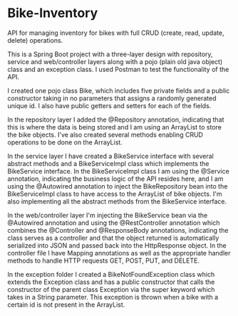 # Bike-Inventory
API for managing inventory for bikes with full CRUD (create, read, update, delete) operations.

This is a Spring Boot project with a three-layer design with repository, service and web/controller layers along with a pojo (plain old java object) class and an exception class. I used Postman to test the functionality of the API.

I created one pojo class Bike, which includes five private fields and a public constructor taking in no parameters that assigns a randomly generated unique id. I also have public getters and setters for each of the fields.

In the repository layer I added the @Repository annotation, indicating that this is where the data is being stored and I am using an ArrayList to store the bike objects.
I've also created several methods enabling CRUD operations to be done on the ArrayList.

In the service layer I have created a BikeService interface with several abstract methods and a BikeServiceImpl class which implements the BikeService interface. In the BikeServiceImpl class I am using the @Service annotation, indicating the business logic of the API resides here, and I am using the @Autowired annotation to inject the BikeRepository bean into the BikeServiceImpl class to have access to the ArrayList of bike objects. I'm also implementing all the abstract methods from the BikeService interface. 

In the web/controller layer I'm injecting the BikeService bean via the @Autowired annotation and using the @RestController annotation which combines the @Controller and @ResponseBody annotations, indicating the class serves as a controller and that the object returned is automatically serialized into JSON and passed back into the HttpResponse object. In the controller file I have Mapping annotations as well as the appropriate handler methods to handle HTTP requests GET, POST, PUT, and DELETE.

In the exception folder I created a BikeNotFoundException class which extends the Exception class and has a public constructor that calls the constructor of the parent class Exception via the super keyword which takes in a String parameter. This exception is thrown when a bike with a certain id is not present in the ArrayList.
